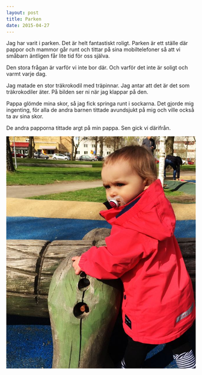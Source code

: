 ```yaml
---
layout: post
title: Parken
date: 2015-04-27
---
```


Jag har varit i parken. Det är helt fantastiskt roligt. Parken är ett
ställe där pappor och mammor går runt och tittar på sina mobiltelefoner
så att vi småbarn äntligen får lite tid för oss själva.

Den stora frågan är varför vi inte bor där. Och varför det inte
är soligt och varmt varje dag.

Jag matade en stor träkrokodil med träpinnar. Jag antar att det är det
som träkrokodiler äter. På bilden ser ni när jag klappar på den.

Pappa glömde mina skor, så jag fick springa runt i sockarna. Det
gjorde mig ingenting, för alla de andra barnen tittade avundsjukt
på mig och ville också ta av sina skor. 

De andra papporna tittade argt på min pappa. Sen gick vi därifrån.

![Noelle](/images/2015-04-27-parken.jpg)
